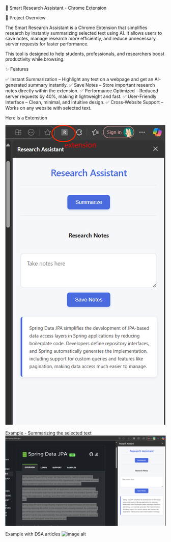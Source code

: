 📌 Smart Research Assistant - Chrome Extension

🚀 Project Overview

The Smart Research Assistant is a Chrome Extension that simplifies research by instantly summarizing selected text using AI. It allows users to save notes, manage research more efficiently, and reduce unnecessary server requests for faster performance.

This tool is designed to help students, professionals, and researchers boost productivity while browsing.

✨ Features

✅ Instant Summarization – Highlight any text on a webpage and get an AI-generated summary instantly.
✅ Save Notes – Store important research notes directly within the extension.
✅ Performance Optimized – Reduced server requests by 40%, making it lightweight and fast.
✅ User-Friendly Interface – Clean, minimal, and intuitive design.
✅ Cross-Website Support – Works on any website with selected text.

Here is a Extenstion

![image alt](https://github.com/12aanand/summarize-extension/blob/main/Screenshot%202025-08-17%20201247.png)

Example -  Summarizing the selected text
![image alt](https://github.com/12aanand/summarize-extension/blob/main/Screenshot%202025-08-17%20201024.png)

Example with DSA articles
![image alt]()

